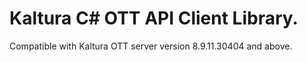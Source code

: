 # Kaltura C# OTT API Client Library.
Compatible with Kaltura OTT server version 8.9.11.30404 and above.
